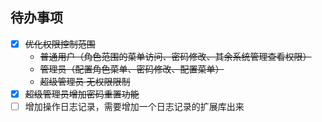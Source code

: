 ## 待办事项
- [x] ~~优化权限控制范围~~
  - ~~普通用户（角色范围的菜单访问、密码修改、其余系统管理查看权限）~~
  - ~~管理员（配置角色菜单、密码修改、配置菜单）~~
  - ~~超级管理员 无权限限制~~
- [x] ~~超级管理员增加密码重置功能~~
- [ ] 增加操作日志记录，需要增加一个日志记录的扩展库出来